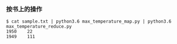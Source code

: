### 按书上的操作
```shell
$ cat sample.txt | python3.6 max_temperature_map.py | python3.6 max_temperature_reduce.py 
1950    22
1949    111
```